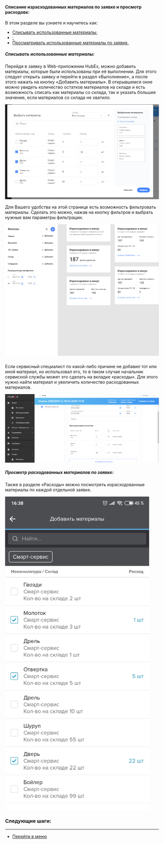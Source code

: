 #### Списание израсходованных материалов по заявке и просмотр расходовк:
В этом разделе вы узнаете и научитесь как:
<html>
  <meta charset="utf-8">
  <title>Быстрый переход внутри документа</title>
 <ul>
       <li><a href="#fwm">Списывать использованные материалы;</a></li>
       <li><a href="#rwm">;</a></li>
       <li><a href="#cowm">Просматривать использованные материалы по заявке.</a></li>

 </ul>
</html>

<h5 id="fwm">Списывать использованные материалы: </h5>
Перейдя в заявку в Web-приложении HubEx, можно добавить материалы, которые были использованы при её выполнении. Для этого следует открыть заявку и перейти в раздел «Выполнение», а после этого нажать на кнопку «Добавить материалы». В открывшемся окне можно увидеть количество остатков материалов на складе и есть возможность списать как материалы со склада, так и указать большее значение, если материалов со склада не хватило.  

![fwm1.png](/attachments/images/FAQ/USER/Withdrawals/fwm1.png)

Для Вашего удобства на этой странице есть возможность фильтровать материалы. Сделать это можно, нажав на кнопку фильтров и выбрать нужные вам параметры фильтрации.

![fwm2.png](/attachments/images/FAQ/USER/Withdrawals/fwm2.png)

<h5 id="rwm"> </h5>
Если сервисный специалист по какой-либо причине не добавил тот или иной материал, но использовал его, то в таком случае начальник сервисной службы может это сделать на вкладке «расходы».
Для этого нужно найти материал и увеличить количество расходованных материалов.

![fwm3.png](/attachments/images/FAQ/USER/Withdrawals/fwm3.png)

<h5 id="cowm">Просмотр расходованных материалов по заявке: </h5>
Также в разделе «Расходы» можно посмотреть израсходованные материалы по каждой отдельной заявке.

![fwm4.png](/attachments/images/FAQ/USER/Withdrawals/fwm4.png)




### Следующие шаги:


___
- [Перейти в меню](http://wiki.hubex.ru)
